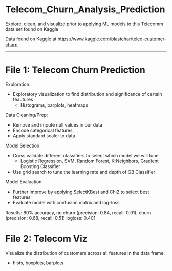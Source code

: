 # Telecom_Churn_Analysis_Prediction
Explore, clean, and visualize prior to applying ML models to this Telecomm data set found on Kaggle

Data found on Kaggle at https://www.kaggle.com/blastchar/telco-customer-churn

----

# File 1: Telecom Churn Prediction

Exploration:
- Exploratory visualization to find distribution and significance of certain feautures
  - Histograms, barplots, heatmaps

Data Cleaning/Prep:
- Remove and impute null values in our data
- Encode categorical features
- Apply standard scaler to data

Model Selection:
- Cross validate different classifiers to select which model we will tune
  - Logistic Regression, SVM, Random Forest, K-Neighbors, Gradient Boosting Classifier
- Use grid search to tune the learning rate and depth of GB Classifier

Model Evaluation:
- Further improve by applying SelectKBest and Chi2 to select best features
- Evaluate model with confusion matrix and log-loss

Results:
80% accuracy, no churn (precision: 0.84, recall: 0.91), churn (precision: 0.68, recall: 0.51)
logloss: 0.401

# File 2: Telecom Viz

Visualize the distribution of customers across all features in the data frame. 
- hists, boxplots, barplots
